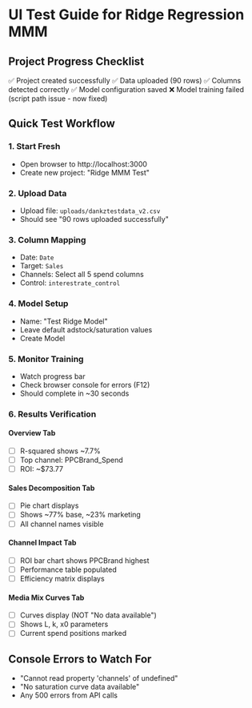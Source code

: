 # UI Test Guide for Ridge Regression MMM

## Project Progress Checklist
✅ Project created successfully
✅ Data uploaded (90 rows)
✅ Columns detected correctly
✅ Model configuration saved
❌ Model training failed (script path issue - now fixed)

## Quick Test Workflow

### 1. Start Fresh
- Open browser to http://localhost:3000
- Create new project: "Ridge MMM Test"

### 2. Upload Data
- Upload file: `uploads/dankztestdata_v2.csv`
- Should see "90 rows uploaded successfully"

### 3. Column Mapping
- Date: `Date`
- Target: `Sales`
- Channels: Select all 5 spend columns
- Control: `interestrate_control`

### 4. Model Setup
- Name: "Test Ridge Model"
- Leave default adstock/saturation values
- Create Model

### 5. Monitor Training
- Watch progress bar
- Check browser console for errors (F12)
- Should complete in ~30 seconds

### 6. Results Verification

#### Overview Tab
- [ ] R-squared shows ~7.7%
- [ ] Top channel: PPCBrand_Spend
- [ ] ROI: ~$73.77

#### Sales Decomposition Tab
- [ ] Pie chart displays
- [ ] Shows ~77% base, ~23% marketing
- [ ] All channel names visible

#### Channel Impact Tab
- [ ] ROI bar chart shows PPCBrand highest
- [ ] Performance table populated
- [ ] Efficiency matrix displays

#### Media Mix Curves Tab
- [ ] Curves display (NOT "No data available")
- [ ] Shows L, k, x0 parameters
- [ ] Current spend positions marked

## Console Errors to Watch For
- "Cannot read property 'channels' of undefined"
- "No saturation curve data available"
- Any 500 errors from API calls